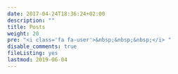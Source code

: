 ```yaml
---
date: 2017-04-24T18:36:24+02:00
description: ""
title: Posts
weight: 20
pre: "<i class='fa fa-user'>&nbsp;&nbsp;&nbsp;</i> "
disable_comments: true
fileListing: yes
lastmod: 2019-06-04
---
```


